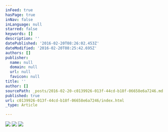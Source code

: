 ```yaml
---
inFeed: true
hasPage: true
inNav: false
inLanguage: null
starred: false
keywords: []
description: ''
datePublished: '2016-02-20T08:26:02.453Z'
dateModified: '2016-02-20T08:25:42.695Z'
authors: []
publisher:
  name: null
  domain: null
  url: null
  favicon: null
title: ''
author: []
sourcePath: _posts/2016-02-20-c0139926-013f-44cd-b18f-06658e6a7246.md
published: true
url: c0139926-013f-44cd-b18f-06658e6a7246/index.html
_type: Article

---
```

![](https://the-grid-user-content.s3-us-west-2.amazonaws.com/d91a3ba5-4644-4b07-b4a7-4638e6ee5677.jpg)
![](https://the-grid-user-content.s3-us-west-2.amazonaws.com/41381a17-e768-4593-824e-fd8a2720a373.jpg)
![](https://the-grid-user-content.s3-us-west-2.amazonaws.com/43371050-d74c-4a57-a66a-3529c62f31c7.jpg)